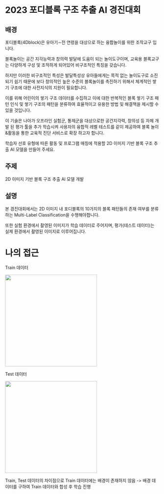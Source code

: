 # 2023 포디블록 구조 추출 AI 경진대회

## 배경

포디블록(4Dblock)은 유아기∼전 연령을 대상으로 하는 융합놀이를 위한 조작교구 입니다.

블록놀이는 공간 지각능력과 창의력 발달에 도움이 되는 놀이도구이며, 교육용 블록교구는 다양하게 구성 및 조적하게 되어있어 비구조적인 특징을 갖습니다.

하지만 이러한 비구조적인 특성은 발달특성상 유아들에게는 목적 없는 놀이도구로 소진되기 쉽기 때문에 보다 창의적인 높은 수준의 블록놀이를 촉진하기 위해서 체계적인 쌓기 구조에 대한 사전지식의 지원이 필요합니다.

이를 위해 어린이의 쌓기 구조 데이터를 수집하고 이에 대한 반복적인 블록 쌓기 구조 패턴 인식 및 쌓기 구조의 패턴을 분류하여 효율적이고 유용한 방법 및 해결책을 제시할 수 있을 것입니다.

이 기술은 나아가 오프라인 실험군, 통제군을 대상으로한 공간지각력, 창의성 등 자체 개발 된 평가 툴을 추가 학습시켜 사용자의 융합적 레벨 테스트를 같이 제공하여 블록 놀이&활동을 통한 교육적 진단 서비스로 확장 하고자 합니다.

학습자 선호 유형에 따른 활동 및 프로그램 매칭에 적용할 2D 이미지 기반 블록 구조 추출 AI 모델을 만들어 주세요.

## 주제

2D 이미지 기반 블록 구조 추출 AI 모델 개발

## 설명 

본 경진대회에서는 2D 이미지 내 포디블록의 10가지의 블록 패턴들의 존재 여부를 분류하는 Multi-Label Classification을 수행해야합니다.

또한 실험 환경에서 촬영된 이미지가 학습 데이터로 주어지며, 평가(테스트 데이터)는 실제 환경에서 촬영된 이미지로 이루어집니다.

# 나의 접근

 
<div>
  <p align="left">
   <p> Train 데이터 </p>
   <img src="https://user-images.githubusercontent.com/74355042/216530539-a710d59d-9e5b-4777-86c8-eac0e6a14e31.jpg" width="300px" height="300px">
  </p>
  
  <p align="right">              
   <p> Test 데이터 </p>
   <img src="https://user-images.githubusercontent.com/74355042/216530615-587f7e44-1b4e-4cf7-8dc9-1b4d64a32d2b.jpg" width="300px" height="300px">
  </p>
</div>

Train, Test 데이터의 차이점으로 Train 데이터에는 배경이 존재하지 않음
-> 배경 데이터를 구하여 Train 데이터와 합성 후 학습 진행



